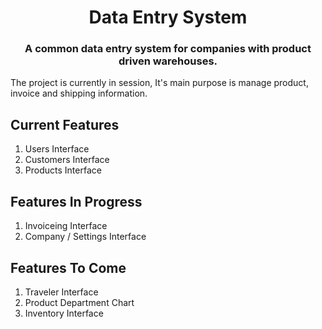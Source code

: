 <h1 align="center">Data Entry System</h1>
<h3 align="center">A common data entry system for companies with product driven warehouses.</h3>
<p>The project is currently in session, It's main purpose is manage product, invoice and shipping information.</p>

## Current Features
<ol>
    <li>Users Interface</li>
    <li>Customers Interface</li>
    <li>Products Interface</li>
</ol>

## Features In Progress
<ol>
    <li>Invoiceing Interface</li>
    <li>Company / Settings Interface</li>
</ol>

## Features To Come
<ol>
    <li>Traveler Interface</li>
    <li>Product Department Chart</li>
    <li>Inventory Interface</li>
</ol>
